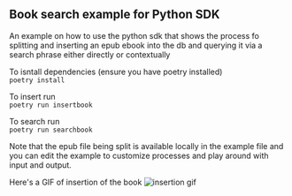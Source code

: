 ## Book search example for Python SDK

An example on how to use the python sdk that shows the process fo splitting and 
inserting an epub ebook into the db and querying it via a search phrase either directly or contextually

To isntall dependencies (ensure you have poetry installed)  
```poetry install```

To insert run  
```poetry run insertbook```

To search run  
```poetry run searchbook```

Note that the epub file being split is available locally in the example file and you can edit the example to customize processes and play around with input and output.

Here's a GIF of insertion of the book
![insertion gif](insertbook.gif)